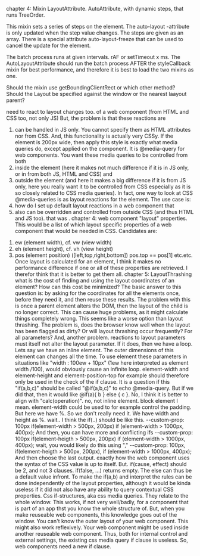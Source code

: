 chapter 4: Mixin LayoutAttribute. AutoAttribute, with dynamic steps, that runs TreeOrder.

This mixin sets a series of steps on the element. The auto-layout -attribute is only updated when the 
step value changes. The steps are given as an array.
There is a special attribute auto-layout-freeze that can be used to cancel the update for the element.

The batch process runs at given intervals. rAF or setTimeout x ms. 
The AutoLayoutAttribute should run the batch process AFTER the styleCallback mixin for best performance, 
and therefore it is best to load the two mixins as one.

Should the mixin use getBoundingClientRect or which other method? Should the Layout be specified against 
the window or the nearest laayout parent?

need to react to layout changes too.
of a web component (from HTML and CSS too, not only JS)
But, the problem is that these reactions are 
1) can be handled in JS only. You cannot specify them as HTML attributes nor from CSS. 
And, this functionality is actually very CSSy. If the element is 200px wide, then apply this style is exactly what media queries do, except applied on the component. It is @media-query for web components.
You want these media queries to be controlled from both 
1) inside the element (here it makes not much difference if it is in JS only, or in from both JS, HTML and CSS) and
2) outside the element (and here it makes a big difference if it is from JS only, here you really want it to be controlled from CSS especially as it is so closely related to CSS media queries).
In fact, one way to look at CSS @media-queries is as layout reactions for the <body> element. 
The use case is:
1) how do I set up default layout reactions in a web component that
2) also can be overridden and controlled from outside CSS (and thus HTML and JS too).
that was . 
chapter 4: web component "layout" properties.
This would be a list of which layout specific properties of a web component that would be needed in CSS. Candidates are:
1. ew (element width), cf. vw (view width) 
2. eh (element height), cf. vh (view height)
3. pos (element position) ([left,top,right,bottom])
     pos.top == pos[1] etc.etc.
Once layout is calculated for an element, I think it makes no performance difference if one or all of these properties are retrieved. I therefor think that it is better to get them all. 
chapter 5: LayoutThrashing
what is the cost of finding and using the layout coordinates of an element? How can this cost be minimized? 
The basic answer to this question is: by asking for the coordinates for all the elements once, before they need it, and then reuse these results.
The problem with this is once a parent element alters the DOM, then the layout of the child is no longer correct. This can cause huge problems, as it might calculate things completely wrong. This seems like a worse option than layout thrashing.
The problem is, does the browser know well when the layout has been flagged as dirty? Or will layout thrashing occur frequently? For all parameters?
And, another problem. reactions to layout parameters must itself not alter the layout parameter. If it does, then we have a loop. 
Lets say we have an inline element. The outer dimensions of this element can changes all the time. To use element these parameters in situations like "width : 100ew + 10px" (1ew here interpreted as element width /100), would obviously cause an infinite loop. element-width and element-height and element-position-top for example should therefore only be used in the check of the if clause. It is a question if this "if(a,b,c)" should be called "@if(a,b,c)" to echo @media-query. But if we did that, then it would like @if(a){ b } else { c }. No, I think it is better to align with "calc(operation)".
no, not inline element. block element I mean.
element-width could be used to for example control the padding. But here we have %. So we don't really need it. We have width and height as %.
wait.. I think the if(..) should be like this.
--custom-prop: 100px if(element-width > 500px, 200px) if (element-width > 1000px, 400px);
And then, you can have more and conflicting ifs
--custom-prop: 100px if(element-heigth > 500px, 200px) if (element-width > 1000px, 400px);
wait, you would likely do this using ","
--custom-prop: 100px, if(element-heigth > 500px, 200px), if (element-width > 1000px, 400px);
And then choose the last output.
exactly how the web component uses the syntax of the CSS value is up to itself. But. if(cause, effect) should be 2, and not 3 clauses. if(false, ...) returns empty. The else can thus be a default value infront.
To make the if(a,b) and interpret the rules can be done independently of the layout properties, although it would be kinda useless if it did not also have any ability to query contextual CSS properties.
Css if-structures, aka css media queries. They relate to the whole window. This works, if not very well/badly, for a component that is part of an app thst you know the whole structure of. But, when you make reuseable web components, this knowledge goes out of the window. You can't know the outer layout of your web component. This might also work reflexively. Your web component might be used inside another reuseable web component. Thus, both for internal control and external settings, the existing css media query if clause is useless.
So, web components need a new if clause.

